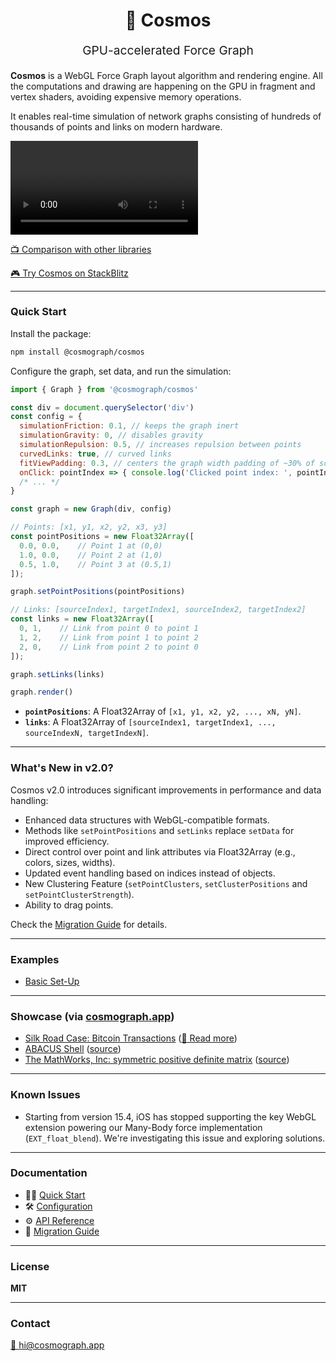 
<p align="center" style="color: #444">
  <h1 align="center">🌌 Cosmos</h1>
</p>
<p align="center" style="font-size: 1.2rem;">GPU-accelerated Force Graph</p>

**Cosmos** is a WebGL Force Graph layout algorithm and rendering engine. All the computations and drawing are happening on the GPU in fragment and vertex shaders, avoiding expensive memory operations.

It enables real-time simulation of network graphs consisting of hundreds of thousands of points and links on modern hardware.

<video src="https://user-images.githubusercontent.com/755708/173392407-9b05cbb6-d39e-4c2c-ab41-50900cfda823.mp4" autoplay controls alt="Demo of Cosmos GPU-accelerated Force Graph">
</video>

[📺 Comparison with other libraries](https://www.youtube.com/watch?v=HWk78hP8aEE)

[🎮 Try Cosmos on StackBlitz](https://stackblitz.com/edit/how-to-use-cosmos?file=src%2Fmain.ts)

---

### Quick Start

Install the package:

```bash
npm install @cosmograph/cosmos
```

Configure the graph, set data, and run the simulation:

```javascript
import { Graph } from '@cosmograph/cosmos'

const div = document.querySelector('div')
const config = {
  simulationFriction: 0.1, // keeps the graph inert
  simulationGravity: 0, // disables gravity
  simulationRepulsion: 0.5, // increases repulsion between points
  curvedLinks: true, // curved links
  fitViewPadding: 0.3, // centers the graph width padding of ~30% of screen
  onClick: pointIndex => { console.log('Clicked point index: ', pointIndex) },
  /* ... */
}

const graph = new Graph(div, config)

// Points: [x1, y1, x2, y2, x3, y3]
const pointPositions = new Float32Array([
  0.0, 0.0,    // Point 1 at (0,0)
  1.0, 0.0,    // Point 2 at (1,0)
  0.5, 1.0,    // Point 3 at (0.5,1)
]);

graph.setPointPositions(pointPositions)

// Links: [sourceIndex1, targetIndex1, sourceIndex2, targetIndex2]
const links = new Float32Array([
  0, 1,    // Link from point 0 to point 1
  1, 2,    // Link from point 1 to point 2
  2, 0,    // Link from point 2 to point 0
]);

graph.setLinks(links)

graph.render()
```

- **`pointPositions`**: A Float32Array of `[x1, y1, x2, y2, ..., xN, yN]`.
- **`links`**: A Float32Array of `[sourceIndex1, targetIndex1, ..., sourceIndexN, targetIndexN]`.


---

### What's New in v2.0?

Cosmos v2.0 introduces significant improvements in performance and data handling:

- Enhanced data structures with WebGL-compatible formats.
- Methods like `setPointPositions` and `setLinks` replace `setData` for improved efficiency.
- Direct control over point and link attributes via Float32Array (e.g., colors, sizes, widths).
- Updated event handling based on indices instead of objects.
- New Clustering Feature (`setPointClusters`, `setClusterPositions` and `setPointClusterStrength`).
- Ability to drag points.

Check the [Migration Guide](./cosmos-2-0-migration-notes.md) for details.

---

### Examples

- [Basic Set-Up](https://stackblitz.com/edit/how-to-use-cosmos?file=src%2Fmain.ts)

---

### Showcase (via [cosmograph.app](https://cosmograph.app))

- [Silk Road Case: Bitcoin Transactions](https://cosmograph.app/run/?data=https://cosmograph.app/data/184R7cFG-4lv.csv) ([📄 Read more](https://medium.com/@cosmograph.app/visualizing-darknet-6846dec7f1d7))
- [ABACUS Shell](https://cosmograph.app/run/?data=https://cosmograph.app/data/ABACUS_shell_hd.csv) ([source](http://sparse.tamu.edu/Puri/ABACUS_shell_hd))
- [The MathWorks, Inc: symmetric positive definite matrix](https://cosmograph.app/run/?data=https://cosmograph.app/data/Kuu.csv) ([source](https://sparse.tamu.edu/MathWorks/Kuu))

---

### Known Issues

- Starting from version 15.4, iOS has stopped supporting the key WebGL extension powering our Many-Body force implementation (`EXT_float_blend`). We're investigating this issue and exploring solutions.

---

### Documentation
- 🧑‍💻 [Quick Start](https://cosmograph-org.github.io/cosmos/?path=/docs/welcome-to-cosmos--docs)
- 🛠 [Configuration](https://cosmograph-org.github.io/cosmos/?path=/docs/configuration--docs)
- ⚙️ [API Reference](https://cosmograph-org.github.io/cosmos/?path=/docs/api-reference--docs)
- 🚀 [Migration Guide](./cosmos-2-0-migration-notes.md)

---

### License

**MIT**

---

### Contact

[📩 hi@cosmograph.app](mailto:hi@cosmograph.app)
